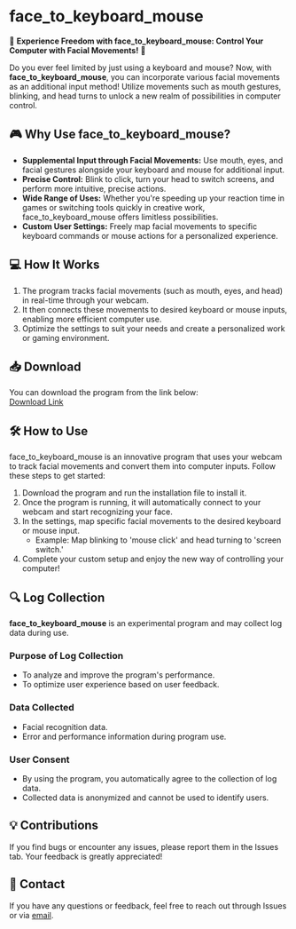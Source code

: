 # face_to_keyboard_mouse

🚀 **Experience Freedom with face_to_keyboard_mouse: Control Your Computer with Facial Movements!** 🚀

Do you ever feel limited by just using a keyboard and mouse? Now, with **face_to_keyboard_mouse**, you can incorporate various facial movements as an additional input method! Utilize movements such as mouth gestures, blinking, and head turns to unlock a new realm of possibilities in computer control.

## 🎮 Why Use face_to_keyboard_mouse?

- **Supplemental Input through Facial Movements:** Use mouth, eyes, and facial gestures alongside your keyboard and mouse for additional input.
- **Precise Control:** Blink to click, turn your head to switch screens, and perform more intuitive, precise actions.
- **Wide Range of Uses:** Whether you're speeding up your reaction time in games or switching tools quickly in creative work, face_to_keyboard_mouse offers limitless possibilities.
- **Custom User Settings:** Freely map facial movements to specific keyboard commands or mouse actions for a personalized experience.

## 💻 How It Works

1. The program tracks facial movements (such as mouth, eyes, and head) in real-time through your webcam.
2. It then connects these movements to desired keyboard or mouse inputs, enabling more efficient computer use.
3. Optimize the settings to suit your needs and create a personalized work or gaming environment.

## 📥 Download

You can download the program from the link below:  
[Download Link](#)

## 🛠 How to Use

face_to_keyboard_mouse is an innovative program that uses your webcam to track facial movements and convert them into computer inputs. Follow these steps to get started:

1. Download the program and run the installation file to install it.
2. Once the program is running, it will automatically connect to your webcam and start recognizing your face.
3. In the settings, map specific facial movements to the desired keyboard or mouse input.
   - Example: Map blinking to 'mouse click' and head turning to 'screen switch.'
4. Complete your custom setup and enjoy the new way of controlling your computer!

## 🔍 Log Collection

**face_to_keyboard_mouse** is an experimental program and may collect log data during use.

### Purpose of Log Collection
- To analyze and improve the program's performance.
- To optimize user experience based on user feedback.

### Data Collected
- Facial recognition data.
- Error and performance information during program use.

### User Consent
- By using the program, you automatically agree to the collection of log data.
- Collected data is anonymized and cannot be used to identify users.

## 💡 Contributions

If you find bugs or encounter any issues, please report them in the Issues tab. Your feedback is greatly appreciated!

## 📧 Contact

If you have any questions or feedback, feel free to reach out through Issues or via [email](mailto:support@face_to_keyboard_mouse.com).
